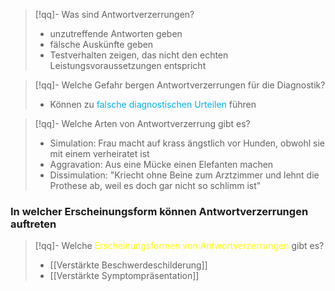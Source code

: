 
> [!qq]- Was sind Antwortverzerrungen?
>- unzutreffende Antworten geben
>- fälsche Auskünfte geben
>- Testverhalten zeigen, das nicht den echten Leistungsvoraussetzungen entspricht

> [!qq]- Welche Gefahr bergen Antwortverzerrungen für die Diagnostik?
> - Können zu <span style="color:rgb(0, 176, 240)">falsche diagnostischen Urteilen</span> führen

> [!qq]- Welche Arten von Antwortverzerrung gibt es?
> - Simulation: Frau macht auf krass ängstlich vor Hunden, obwohl sie mit einem verheiratet ist
> - Aggravation: Aus eine Mücke einen Elefanten machen
> - Dissimulation: "Kriecht ohne Beine zum Arztzimmer und lehnt die Prothese ab, weil es doch gar nicht so schlimm ist"


### In welcher Erscheinungsform können Antwortverzerrungen auftreten

> [!qq]- Welche <span style="color:rgb(255, 255, 0)">Erscheinungsformen von Antwortverzerrungen</span> gibt es?
> - [[Verstärkte Beschwerdeschilderung]]
> - [[Verstärkte Symptompräsentation]]


